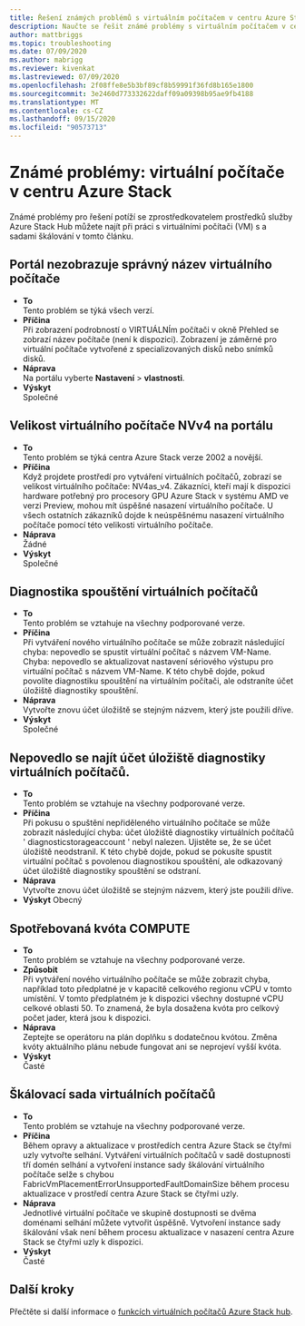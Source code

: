 ```yaml
---
title: Řešení známých problémů s virtuálním počítačem v centru Azure Stack
description: Naučte se řešit známé problémy s virtuálním počítačem v centru Azure Stack.
author: mattbriggs
ms.topic: troubleshooting
ms.date: 07/09/2020
ms.author: mabrigg
ms.reviewer: kivenkat
ms.lastreviewed: 07/09/2020
ms.openlocfilehash: 2f08ffe8e5b3bf89cf8b59991f36fd8b165e1800
ms.sourcegitcommit: 3e2460d773332622daff09a09398b95ae9fb4188
ms.translationtype: MT
ms.contentlocale: cs-CZ
ms.lasthandoff: 09/15/2020
ms.locfileid: "90573713"
---
```

# <a name="known-issues-vms-on-azure-stack-hub"></a>Známé problémy: virtuální počítače v centru Azure Stack

Známé problémy pro řešení potíží se zprostředkovatelem prostředků služby Azure Stack Hub můžete najít při práci s virtuálními počítači (VM) s a sadami škálování v tomto článku.

## <a name="portal-doesnt-show-correct-vm-name"></a>Portál nezobrazuje správný název virtuálního počítače
- **To**  
    Tento problém se týká všech verzí.  
- **Příčina**  
    Při zobrazení podrobností o VIRTUÁLNÍm počítači v okně Přehled se zobrazí název počítače (není k dispozici). Zobrazení je záměrné pro virtuální počítače vytvořené z specializovaných disků nebo snímků disků.  
- **Náprava**  
    Na portálu vyberte **Nastavení**  >  **vlastnosti**.
- **Výskyt**  
    Společné  

## <a name="nvv4-vm-size-on-portal"></a>Velikost virtuálního počítače NVv4 na portálu
- **To**  
    Tento problém se týká centra Azure Stack verze 2002 a novější.  
- **Příčina**  
    Když projdete prostředí pro vytváření virtuálních počítačů, zobrazí se velikost virtuálního počítače: NV4as_v4. Zákazníci, kteří mají k dispozici hardware potřebný pro procesory GPU Azure Stack v systému AMD ve verzi Preview, mohou mít úspěšné nasazení virtuálního počítače. U všech ostatních zákazníků dojde k neúspěšnému nasazení virtuálního počítače pomocí této velikosti virtuálního počítače.  
- **Náprava**  
    Žádné  
- **Výskyt**  
    Společné  

## <a name="vm-boot-diagnostics"></a>Diagnostika spouštění virtuálních počítačů
- **To**  
    Tento problém se vztahuje na všechny podporované verze.  
- **Příčina**  
    Při vytváření nového virtuálního počítače se může zobrazit následující chyba: nepovedlo se spustit virtuální počítač s názvem VM-Name. Chyba: nepovedlo se aktualizovat nastavení sériového výstupu pro virtuální počítač s názvem VM-Name. K této chybě dojde, pokud povolíte diagnostiku spouštění na virtuálním počítači, ale odstraníte účet úložiště diagnostiky spouštění.  
- **Náprava**  
    Vytvořte znovu účet úložiště se stejným názvem, který jste použili dříve.
- **Výskyt**  
    Společné  

## <a name="vm-diagnostics-storage-account-not-found"></a>Nepovedlo se najít účet úložiště diagnostiky virtuálních počítačů.
- **To**  
    Tento problém se vztahuje na všechny podporované verze.  
- **Příčina**  
    Při pokusu o spuštění nepřiděleného virtuálního počítače se může zobrazit následující chyba: účet úložiště diagnostiky virtuálních počítačů ' diagnosticstorageaccount ' nebyl nalezen. Ujistěte se, že se účet úložiště neodstranil. K této chybě dojde, pokud se pokusíte spustit virtuální počítač s povolenou diagnostikou spouštění, ale odkazovaný účet úložiště diagnostiky spouštění se odstraní.  
- **Náprava**  
    Vytvořte znovu účet úložiště se stejným názvem, který jste použili dříve.  
- **Výskyt** Obecný  

## <a name="consumed-compute-quota"></a>Spotřebovaná kvóta COMPUTE
- **To**  
    Tento problém se vztahuje na všechny podporované verze.  
- **Způsobit**   
    Při vytváření nového virtuálního počítače se může zobrazit chyba, například toto předplatné je v kapacitě celkového regionu vCPU v tomto umístění. V tomto předplatném je k dispozici všechny dostupné vCPU celkové oblasti 50. To znamená, že byla dosažena kvóta pro celkový počet jader, která jsou k dispozici.  
- **Náprava**  
    Zeptejte se operátoru na plán doplňku s dodatečnou kvótou. Změna kvóty aktuálního plánu nebude fungovat ani se neprojeví vyšší kvóta.
- **Výskyt**  
    Časté  

## <a name="virtual-machine-scale-set"></a>Škálovací sada virtuálních počítačů

-  **To**  
    Tento problém se vztahuje na všechny podporované verze.  
- **Příčina**  
    Během opravy a aktualizace v prostředích centra Azure Stack se čtyřmi uzly vytvořte selhání. Vytváření virtuálních počítačů v sadě dostupnosti tří domén selhání a vytvoření instance sady škálování virtuálního počítače selže s chybou FabricVmPlacementErrorUnsupportedFaultDomainSize během procesu aktualizace v prostředí centra Azure Stack se čtyřmi uzly.  
- **Náprava**  
    Jednotlivé virtuální počítače ve skupině dostupnosti se dvěma doménami selhání můžete vytvořit úspěšně. Vytvoření instance sady škálování však není během procesu aktualizace v nasazení centra Azure Stack se čtyřmi uzly k dispozici.  
- **Výskyt**  
    Časté  

## <a name="next-steps"></a>Další kroky

Přečtěte si další informace o [funkcích virtuálních počítačů Azure Stack hub](azure-stack-vm-considerations.md).
